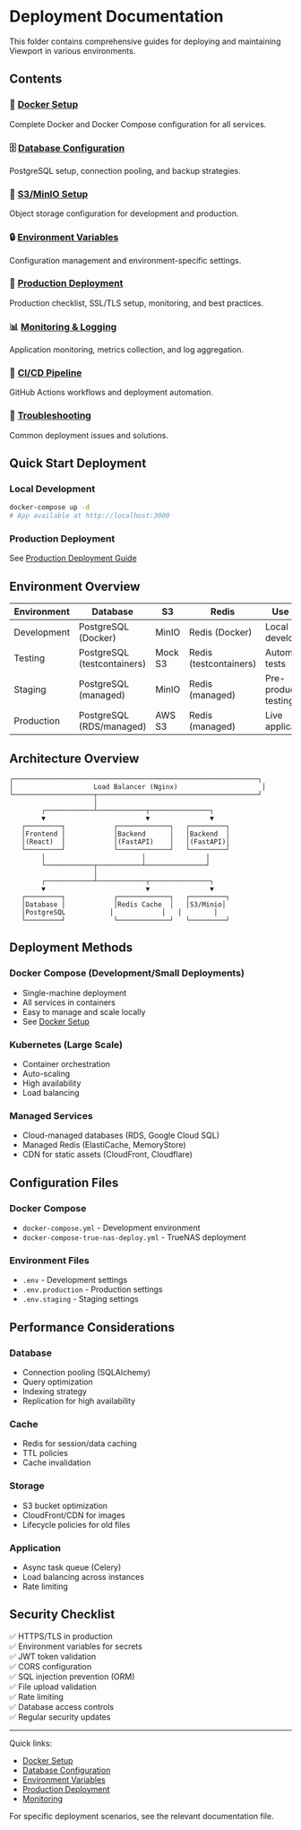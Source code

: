 # Deployment Documentation

This folder contains comprehensive guides for deploying and maintaining Viewport in various environments.

## Contents

### 🐳 [Docker Setup](./docker.md)
Complete Docker and Docker Compose configuration for all services.

### 🗄️ [Database Configuration](./database.md)
PostgreSQL setup, connection pooling, and backup strategies.

### 💾 [S3/MinIO Setup](./s3-setup.md)
Object storage configuration for development and production.

### 🔒 [Environment Variables](./environments.md)
Configuration management and environment-specific settings.

### 🚀 [Production Deployment](./production.md)
Production checklist, SSL/TLS setup, monitoring, and best practices.

### 📊 [Monitoring & Logging](./monitoring.md)
Application monitoring, metrics collection, and log aggregation.

### 🔄 [CI/CD Pipeline](./cicd.md)
GitHub Actions workflows and deployment automation.

### 🐛 [Troubleshooting](./troubleshooting.md)
Common deployment issues and solutions.

## Quick Start Deployment

### Local Development
```bash
docker-compose up -d
# App available at http://localhost:3000
```

### Production Deployment
See [Production Deployment Guide](./production.md)

## Environment Overview

| Environment | Database                    | S3      | Redis                  | Use Case               |
| ----------- | --------------------------- | ------- | ---------------------- | ---------------------- |
| Development | PostgreSQL (Docker)         | MinIO   | Redis (Docker)         | Local development      |
| Testing     | PostgreSQL (testcontainers) | Mock S3 | Redis (testcontainers) | Automated tests        |
| Staging     | PostgreSQL (managed)        | MinIO   | Redis (managed)        | Pre-production testing |
| Production  | PostgreSQL (RDS/managed)    | AWS S3  | Redis (managed)        | Live application       |

## Architecture Overview

```
┌─────────────────────────────────────────────────────────────┐
│                    Load Balancer (Nginx)                     │
└────────────────────┬────────────────────────────────────────┘
                     │
        ┌────────────┴────────────┬───────────────┐
        ▼                         ▼               ▼
   ┌─────────┐            ┌─────────────┐   ┌─────────┐
   │Frontend │            │Backend      │   │Backend  │
   │(React)  │            │(FastAPI)    │   │(FastAPI)│
   └─────────┘            └─────────────┘   └─────────┘
        │                        │               │
        └────────────┬───────────┴───────────────┘
                     │
        ┌────────────┴────────────┬───────────────┐
        ▼                         ▼               ▼
   ┌─────────┐            ┌─────────────┐   ┌─────────┐
   │Database │            │Redis Cache  │   │S3/Minio│
   │PostgreSQL           │            │   │        │
   └─────────┘            └─────────────┘   └─────────┘
```

## Deployment Methods

### Docker Compose (Development/Small Deployments)
- Single-machine deployment
- All services in containers
- Easy to manage and scale locally
- See [Docker Setup](./docker.md)

### Kubernetes (Large Scale)
- Container orchestration
- Auto-scaling
- High availability
- Load balancing

### Managed Services
- Cloud-managed databases (RDS, Google Cloud SQL)
- Managed Redis (ElastiCache, MemoryStore)
- CDN for static assets (CloudFront, Cloudflare)

## Configuration Files

### Docker Compose
- `docker-compose.yml` - Development environment
- `docker-compose-true-nas-deploy.yml` - TrueNAS deployment

### Environment Files
- `.env` - Development settings
- `.env.production` - Production settings
- `.env.staging` - Staging settings

## Performance Considerations

### Database
- Connection pooling (SQLAlchemy)
- Query optimization
- Indexing strategy
- Replication for high availability

### Cache
- Redis for session/data caching
- TTL policies
- Cache invalidation

### Storage
- S3 bucket optimization
- CloudFront/CDN for images
- Lifecycle policies for old files

### Application
- Async task queue (Celery)
- Load balancing across instances
- Rate limiting

## Security Checklist

✅ HTTPS/TLS in production  
✅ Environment variables for secrets  
✅ JWT token validation  
✅ CORS configuration  
✅ SQL injection prevention (ORM)  
✅ File upload validation  
✅ Rate limiting  
✅ Database access controls  
✅ Regular security updates  

---

Quick links:
- [Docker Setup](./docker.md)
- [Database Configuration](./database.md)
- [Environment Variables](./environments.md)
- [Production Deployment](./production.md)
- [Monitoring](./monitoring.md)

For specific deployment scenarios, see the relevant documentation file.
